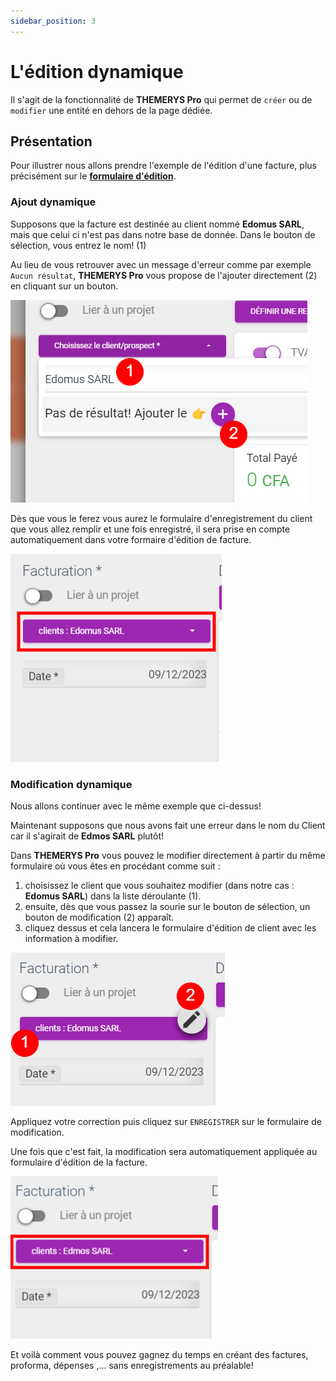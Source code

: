 ```yaml
---
sidebar_position: 3
---
```


# L'édition dynamique

Il s'agit de la fonctionnalité de **THEMERYS Pro** qui permet de `créer` ou de `modifier` une entité en dehors de la page dédiée.

## Présentation

Pour illustrer nous allons prendre l'exemple de l'édition d'une facture, plus précisément sur le **[formulaire d'édition](../facturation/factures/edition-facture#le-formulaire-dédition)**.

### Ajout dynamique

Supposons que la facture est destinée au client nommé **Edomus SARL**, mais que celui ci n'est pas dans notre base de donnée. 
Dans le bouton de sélection, vous entrez le nom! (1)

Au lieu de vous retrouver avec un message d'erreur comme par exemple `Aucun résultat`, **THEMERYS Pro** vous propose de l'ajouter directement (2) en cliquant 
sur un bouton.

![img alt](/img/edition-dynamique-ajout.png)

Dès que vous le ferez vous aurez le formulaire d'enregistrement du client que vous allez remplir et une fois enregistré, il sera prise en compte automatiquement dans votre 
formaire d'édition de facture.

![img alt](/img/edition-dynamique-ajout-resultat.png)

### Modification dynamique

Nous allons continuer avec le même exemple que ci-dessus!

Maintenant supposons que nous avons fait une erreur dans le nom du Client car il s'agirait de **Edmos SARL** plutôt!

Dans **THEMERYS Pro** vous pouvez le modifier directement à partir du même formulaire où vous êtes en procédant comme suit :

1. choisissez le client que vous souhaitez modifier (dans notre cas : **Edomus SARL**)  dans la liste déroulante (1).
2. ensuite, dès que vous passez la sourie sur le bouton de sélection, un bouton de modification (2) apparaît.
3. cliquez dessus et cela lancera le formulaire d'édition de client avec les information à modifier.

![img alt](/img/edition-dynamique-modification.png)

Appliquez votre correction puis cliquez sur `ENREGISTRER` sur le formulaire de modification.

Une fois que c'est fait, la modification sera automatiquement appliquée au formulaire d'édition de la facture.

![img alt](/img/edition-dynamique-modification-resultat.png)

Et voilà comment vous pouvez gagnez du temps en créant des factures, proforma, dépenses ,... sans enregistrements au préalable! 
